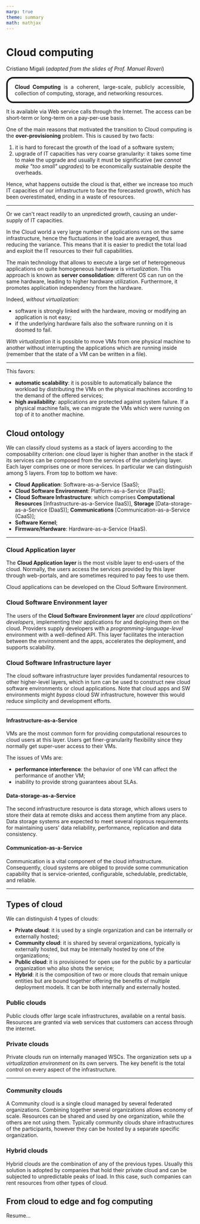 ```yaml
---
marp: true
theme: summary
math: mathjax
---
```

# Cloud computing

<div class="author">

Cristiano Migali
(_adapted from the slides of Prof. Manuel Roveri_)

</div>

<style>
section {
    font-size: x-large;
}

.definition {
    padding-left: 0.5cm;
    padding-right: 0.5cm;
    background: var(--algorithms);
    border-radius: 0.5cm;
    border-style: solid;
    border-color: var(--text);
    border-width: 3pt;
    text-align: justify;
}
</style>

<div class="definition">

**Cloud Computing** is a coherent, large-scale, publicly accessible, collection of computing, storage, and networking resources.

</div>

It is available via Web service calls through the Internet. The access can be short-term or long-term on a pay-per-use basis.

One of the main reasons that motivated the transition to Cloud computing is the **over-provisioning** problem. This is caused by two facts:
1. it is hard to forecast the growth of the load of a software system;
2. upgrade of IT capacities has very coarse granularity: it takes some time to make the upgrade and usually it must be significative (_we cannot make "too small" upgrades_) to be economically sustainable despite the overheads.

Hence, what happens outside the cloud is that, either we increase too much IT capacities of our infrastructure to face the forecasted growth, which has been overestimated, ending in a waste of resources.

---

Or we can't react readily to an unpredicted growth, causing an under-supply of IT capacities.

In the Cloud world a very large number of applications runs on the same infrastructure, hence the fluctuations in the load are averaged, thus reducing the variance. This means that it is easier to predict the total load and exploit the IT resources to their full capabilities.

The main technology that allows to execute a large set of heterogeneous applications on quite homogeneous hardware is _virtualization_. This approach is known as **server consolidation**: different OS can run on the same hardware, leading to higher hardware utilization. Furthermore, it promotes application independency from the hardware.

Indeed, _without virtualization_:
- software is strongly linked with the hardware, moving or modifying an application is not easy;
- if the underlying hardware fails also the software running on it is doomed to fail.

_With virtualization_ it is possible to move VMs from one physical machine to another without interrupting the applications which are running inside (remember that the state of a VM can be written in a file).

---

This favors:
- **automatic scalability**: it is possible to automatically balance the workload by distributing the VMs on the physical machines according to the demand of the offered services;
- **high availability**: applications are protected against system failure. If a physical machine fails, we can migrate the VMs which were running on top of it to another machine.

## Cloud ontology

We can classify cloud systems as a stack of layers according to the composability criterion: one cloud layer is higher than another in the stack if its services can be composed from the services of the underlying layer. Each layer comprises one or more services.
In particular we can distinguish among 5 layers.
From top to bottom we have:
- **Cloud Application**: Software-as-a-Service (SaaS);
- **Cloud Software Environment**: Platform-as-a-Service (PaaS);
- **Cloud Software Infrastructure**: which comprises **Computational Resources** [Infrastructure-as-a-Service (IaaS)], **Storage** [Data-storage-as-a-Service (DaaS)]; **Communications** [Communication-as-a-Service (CaaS)];
- **Software Kernel**;
- **Firmware/Hardware**: Hardware-as-a-Service (HaaS).

---

### Cloud Application layer

The **Cloud Application layer** is the most visible layer to end-users of the cloud. Normally, the users access the services provided by this layer through web-portals, and are sometimes required to pay fees to use them.

Cloud applications can be developed on the Cloud Software Environment.

### Cloud Software Environment layer

The users of the **Cloud Software Environment layer** are _cloud applications' developers_, implementing their applications for and deploying them on the cloud.
Providers supply developers with a _programming-language-level_ environment with a well-defined API. This layer facilitates the interaction between the environment and the apps, accelerates the deployment, and supports scalability.

### Cloud Software Infrastructure layer

The cloud software infrastructure layer provides fundamental resources to other higher-level layers, which in turn can be used to construct new cloud software environments or cloud applications.
Note that cloud apps and SW environments might _bypass_ cloud SW infrastructure, however this would reduce simplicity and development efforts.

---

#### Infrastructure-as-a-Service

VMs are the most common form for providing computational resources to cloud users at this layer. Users get finer-granularity flexibility since they normally get super-user access to their VMs.

The issues of VMs are:
- **performance interference**: the behavior of one VM can affect the performance of another VM;
- inability to provide strong guarantees about SLAs.

#### Data-storage-as-a-Service

The second infrastructure resource is data storage, which allows users to store their data at remote disks and access them anytime from any place. Data storage systems are expected to meet several rigorous requirements for maintaining users' data reliability, performance, replication and data consistency.

#### Communication-as-a-Service

Communication is a vital component of the cloud infrastructure. Consequently, cloud systems are obliged to provide some communication capability that is service-oriented, configurable, schedulable, predictable, and reliable.

---

## Types of cloud

We can distinguish 4 types of clouds:
- **Private cloud**: it is used by a single organization and can be internally or externally hosted;
- **Community cloud**: it is shared by several organizations, typically is externally hosted, but may be internally hosted by one of the organizations;
- **Public cloud**: it is provisioned for open use for the public by a particular organization who also shots the service;
- **Hybrid**: it is the composition of two or more clouds that remain unique entities but are bound together offering the benefits of multiple deployment models. It can be both internally and externally hosted.

### Public clouds

Public clouds offer large scale infrastructures, available on a rental basis. Resources are granted via web services that customers can access through the internet.

### Private clouds

Private clouds run on internally managed WSCs. The organization sets up a _virtualization environment_ on its own servers. The key benefit is the total control on every aspect of the infrastructure.

---

### Community clouds

A Community cloud is a single cloud managed by several federated organizations. Combining together several organizations allows economy of scale. Resources can be shared and used by one organization, while the others are not using them.
Typically community clouds share infrastructures of the participants, however they can be hosted by a separate specific organization.

### Hybrid clouds

Hybrid clouds are the combination of any of the previous types. Usually this solution is adopted by companies that hold their private cloud and can be subjected to unpredictable peaks of load. In this case, such companies can rent resources from other types of cloud.

## From cloud to edge and fog computing

Resume...
